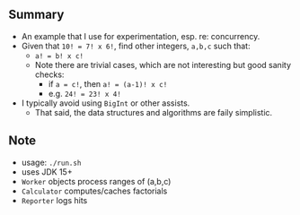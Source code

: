 ## Summary

* An example that I use for experimentation, esp. re: concurrency.
* Given that `10! = 7! x 6!`, find other integers, `a,b,c` such that:
    - `a! = b! x c!`
    - Note there are trivial cases, which are not interesting but good sanity checks:
        - if `a = c!`, then `a! = (a-1)! x c!`
        - e.g. `24! = 23! x 4!`
* I typically avoid using `BigInt` or other assists.
    - That said, the data structures and algorithms are faily simplistic. 

## Note

* usage: `./run.sh`
* uses JDK 15+ 
* `Worker` objects process ranges of (a,b,c)
* `Calculator` computes/caches factorials
* `Reporter` logs hits
